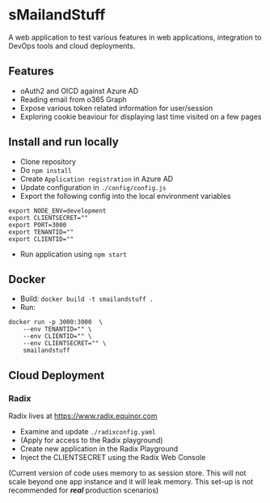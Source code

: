 # sMailandStuff
A web application to test various features in web applications, integration to DevOps tools and cloud deployments.

## Features

- oAuth2 and OICD against Azure AD
- Reading email from o365 Graph
- Expose various token related information for user/session
- Exploring cookie beaviour for displaying last time visited on a few pages

## Install and run locally

* Clone repository
* Do `npm install`
* Create `Application registration` in Azure AD
* Update configuration in `./config/config.js`
* Export the following config into the local environment variables 
```
export NODE_ENV=development
export CLIENTSECRET=""
export PORT=3000
export TENANTID=""
export CLIENTID=""
```

* Run application using `npm start`

## Docker

* Build: `docker build -t smailandstuff .`
* Run:

```
docker run -p 3000:3000  \
    --env TENANTID="" \
    --env CLIENTID="" \
    --env CLIENTSECRET="" \
    smailandstuff
```

## Cloud Deployment

### Radix

Radix lives at https://www.radix.equinor.com

* Examine and update `./radixconfig.yaml`
* (Apply for access to the Radix playground)
* Create new application in the Radix Playground
* Inject the CLIENTSECRET using the Radix Web Console

(Current version of code uses memory to as session store. This will not scale beyond one app instance and it will leak memory. This set-up is not recommended for ***real*** production scenarios)